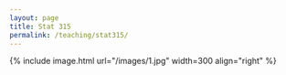 ```yaml
---
layout: page
title: Stat 315
permalink: /teaching/stat315/
---
```



{% include image.html url="/images/1.jpg" width=300 align="right" %}